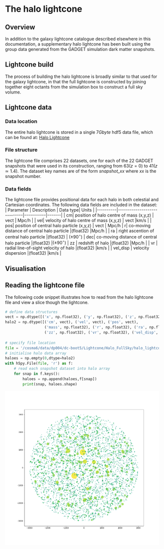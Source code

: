 


# The halo lightcone

## Overview
In addition to the galaxy lightcone catalogue described elsewhere in this documentation, a supplementary halo lightcone has been built using the group data generated from the GADGET simulation  dark matter snapshots.

## Lightcone build
The process of building the halo lightcone is broadly similar to that used for the galaxy lightcone, in that the full lightcone is constructed by joining together eight octants from the simulation box to construct a full sky volume. 

## Lightcone data
### Data location
The entire halo lightcone is stored in a single $7 Gbyte$ hdf5 data file, which can be found at:
[Halo Lightcone](Canonical%20Path%09/cosma6/data/dp004/dc-boot5/Lightcone/Halo_FullSky)

### File structure
The lightcone file comprises 22 datasets, one for each of the 22 GADGET snapshots that were used in its construction, ranging from $63 (z=0)$ to $41 (z\simeq 1.4)$. The dataset key names are of the form *snapshot_xx*  where *xx* is the snapshot number.

### Data fields
The lightcone file provides positional data for each halo in both celestial and Cartesian coordinates.  The following data fields are included in the dataset:
| Parameter |         Description     | Data type| Units |
|----------|-----------------------------|-----------|-------|
| cm| position of halo centre of mass (x,y,z) | vect | Mpc/h |
| vel| velocity of halo centre of mass (x,y,z) | vect |km/s |
| pos| position of central halo particle (x,y,z) | vect | Mpc/h
| r| co-moving distance of central halo particle  |(float32) |Mpc/h |
| ra | right ascention of central halo particle  |(float32) | $(\pm 90^\circ)$ 
| dec| co-moving distance of central halo particle  |(float32) |$(\pm 90^\circ)$ 
| zz | redshift of halo  |(float32) |Mpc/h |
| vr | radial line-of-sight velocity of halo  |(float32) |km/s |
| vel_disp | velocity dispersion  |(float32) |km/s |

## Visualisation

## Reading the lightcone file
The following code snippet illustrates how to read from the halo lightcone file and view a slice though the lightcone.
```python
# define data structures
vect = np.dtype([('x', np.float32), ('y', np.float32), ('z', np.float32)])
halo2 = np.dtype([('cm', vect), ('vel', vect), ('pos', vect),
                  ('mass', np.float32), ('r', np.float32), ('ra', np.float32), ('dec', np.float32), 
                  ('zz', np.float32), ('vr', np.float32), ('vel_disp', np.float32)])

# specify file location
file = '/cosma6/data/dp004/dc-boot5/Lightcone/Halo_FullSky/halo_lightcone'
# initialise halo data array
haloes = np.empty(0,dtype=halo2)
with h5py.File(file, 'r') as f:
    # read each snapshot dataset into halo array
    for snap in f.keys():
        haloes = np.append(haloes,f[snap])
        print(snap, haloes.shape)
```

![enter image description here](https://raw.githubusercontent.com/rajbooth/Lightcone/master/images/Halo_lightcone.png)

<!--stackedit_data:
eyJoaXN0b3J5IjpbMjAzNTE3MzY1OCwtNzc2MDk1NDIyLDE5Mj
g2NTMyMzJdfQ==
-->